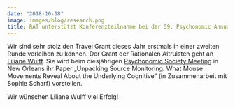```yaml
---
date: "2018-10-18"
image: images/blog/research.png
title: RAT unterstützt Konferenzteilnahme bei der 59. Psychonomic Annual Society Meeting in New Orleans
---
```


Wir sind sehr stolz den Travel Grant dieses Jahr erstmals in einer zweiten Runde verleihen zu können. Der Grant der Rationalen Altruisten geht an [Liliane Wulff](http://psycho3.uni-mannheim.de/Personen/Liliane%20Wullf,%20M.Sc./). Sie wird beim diesjährigen [Psychonomic Society Meeting](https://www.psychonomic.org/page/2018annualmeeting) in New Orleans ihr Paper „Unpacking Source Monitoring: What Mouse Movements Reveal About the Underlying Cognitive” (in Zusammenarbeit mit Sophie Scharf) vorstellen.

Wir wünschen Liliane Wulff viel Erfolg!

